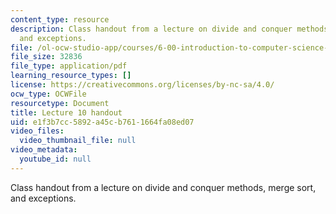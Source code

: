```yaml
---
content_type: resource
description: Class handout from a lecture on divide and conquer methods, merge sort,
  and exceptions.
file: /ol-ocw-studio-app/courses/6-00-introduction-to-computer-science-and-programming-fall-2008/e1f3b7cc5892a45cb7611664fa08ed07_lec10.pdf
file_size: 32836
file_type: application/pdf
learning_resource_types: []
license: https://creativecommons.org/licenses/by-nc-sa/4.0/
ocw_type: OCWFile
resourcetype: Document
title: Lecture 10 handout
uid: e1f3b7cc-5892-a45c-b761-1664fa08ed07
video_files:
  video_thumbnail_file: null
video_metadata:
  youtube_id: null
---
```

Class handout from a lecture on divide and conquer methods, merge sort, and exceptions.